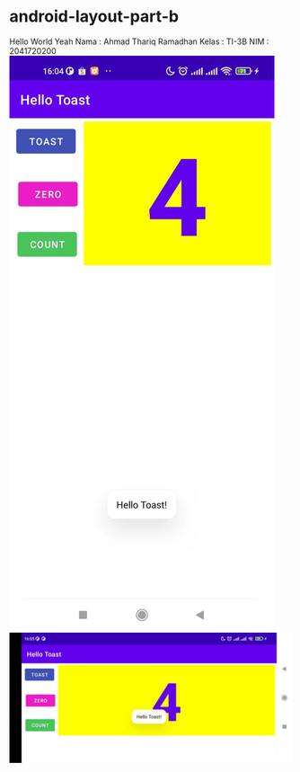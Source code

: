 # android-layout-part-b

Hello World Yeah
Nama : Ahmad Thariq Ramadhan
Kelas : TI-3B
NIM : 2041720200
![Screenshot](img/hellotoastb1.jpeg)
![Screenshot](img/hellotoastb2.jpeg)
